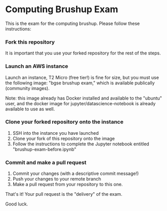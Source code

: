 # Computing Brushup Exam

This is the exam for the computing brushup. Please follow these instructions:

### Fork this repository

It is important that you use your forked repository for the rest of the steps.

### Launch an AWS instance

Launch an instance, T2 Micro (free tier!) is fine for size, but you must use the following image: "bgse brushup exam," which is available publically (community images).

Note: this image already has Docker installed and available to the "ubuntu" user, and the docker image for jupyter/datascience-notebook is already available to use as well.

### Clone your forked repository onto the instance

1. SSH into the instance you have launched
2. Clone your fork of this repository onto the image
3. Follow the instructions to complete the Jupyter notebook entitled "brushup-exam-before.ipynb"

### Commit and make a pull request

1. Commit your changes (with a descriptive commit message!)
2. Push your changes to your remote branch
3. Make a pull request from your repository to this one.

That's it! Your pull request is the "delivery" of the exam.

Good luck.
